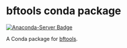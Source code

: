 # bftools conda package
[![Anaconda-Server Badge](https://anaconda.org/ome/bftools/badges/version.svg)](https://anaconda.org/ome/bftools)

A Conda package for [bftools](https://github.com/ome/bioformats).

